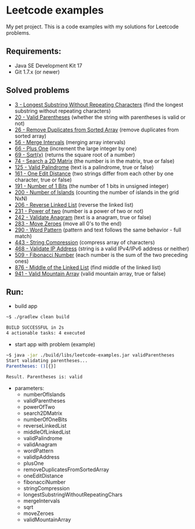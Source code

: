 Leetcode examples
=======

My pet project.
This is a code examples with my solutions for Leetcode problems.

## Requirements:
  * Java SE Development Kit 17
  * Git 1.7.x (or newer)


## Solved problems
 * [3  - Longest Substring Without Repeating Characters](https://leetcode.com/problems/longest-substring-without-repeating-characters) (find the longest substring without repeating characters)
 * [20 - Valid Parentheses](https://leetcode.com/problems/valid-parentheses) (whether the string with parentheses is valid or not)
 * [26 - Remove Duplicates from Sorted Array](https://leetcode.com/problems/remove-duplicates-from-sorted-array) (remove duplicates from sorted array)
 * [56 - Merge Intervals](https://leetcode.com/problems/merge-intervals) (merging array intervals)
 * [66 - Plus One](https://leetcode.com/problems/plus-one) (increment the large integer by one)
 * [69 - Sqrt(x)](https://leetcode.com/problems/sqrtx) (returns the square root of a number)
 * [74 - Search a 2D Matrix](https://leetcode.com/problems/search-a-2d-matrix) (the number is in the matrix, true or false)
 * [125 - Valid Palindrome](https://leetcode.com/problems/valid-palindrome) (text is a palindrome, true or false)
 * [161 - One Edit Distance](https://leetcode.com/problems/one-edit-distance) (two strings differ from each other by one character, true or false)
 * [191 - Number of 1 Bits](https://leetcode.com/problems/number-of-1-bits) (the number of 1 bits in unsigned integer)
 * [200 - Number of Islands](https://leetcode.com/problems/number-of-islands) (counting the number of islands in the grid NxN)
 * [206 - Reverse Linked List](https://leetcode.com/problems/reverse-linked-list) (reverse the linked list)
 * [231 - Power of two](https://leetcode.com/problems/power-of-two) (number is a power of two or not)
 * [242 - Validate Anagram](https://leetcode.com/problems/valid-anagram) (text is a anagram, true or false)
 * [283 - Move Zeroes](https://leetcode.com/problems/move-zeroes) (move all 0's to the end)
 * [290 - Word Pattern](https://leetcode.com/problems/word-pattern) (pattern and text follows the same behavior - full match)
 * [443 - String Compression](https://leetcode.com/problems/string-compression) (compress array of characters)
 * [468 - Validate IP Address](https://leetcode.com/problems/validate-ip-address) (string is a valid IPv4/IPv6 address or neither)
 * [509 - Fibonacci Number](https://leetcode.com/problems/fibonacci-number) (each number is the sum of the two preceding ones)
 * [876 - Middle of the Linked List](https://leetcode.com/problems/middle-of-the-linked-list) (find middle of the linked list)
 * [941 - Valid Mountain Array](https://leetcode.com/problems/valid-mountain-array/description/) (valid mountain array, true or false)


## Run:
 * build app
```bash
~$ ./gradlew clean build

BUILD SUCCESSFUL in 2s
4 actionable tasks: 4 executed
```

 * start app with problem (example)
```bash
~$ java -jar ./build/libs/leetcode-examples.jar validParentheses
Start validating parentheses...
Parentheses: ()[{}]

Result. Parentheses is: valid
```

* parameters: 
  * numberOfIslands
  * validParentheses
  * powerOfTwo
  * search2DMatrix
  * numberOfOneBits
  * reverseLinkedList
  * middleOfLinkedList
  * validPalindrome
  * validAnagram
  * wordPattern
  * validIpAddress
  * plusOne
  * removeDuplicatesFromSortedArray
  * oneEditDistance
  * fibonacciNumber
  * stringCompression
  * longestSubstringWithoutRepeatingChars
  * mergeIntervals
  * sqrt
  * moveZeroes
  * validMountainArray
